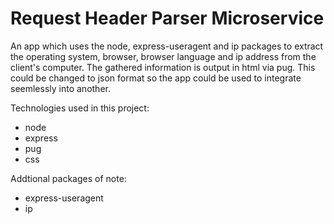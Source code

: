 # Request Header Parser Microservice
An app which uses the node, express-useragent and ip packages to extract the operating system, browser, browser language and ip address from the client's computer. The gathered information is output in html via pug. This could be changed to json format so the app could be used to integrate seemlessly into another.

Technologies used in this project:
* node
* express
* pug
* css

Addtional packages of note:
* express-useragent
* ip
